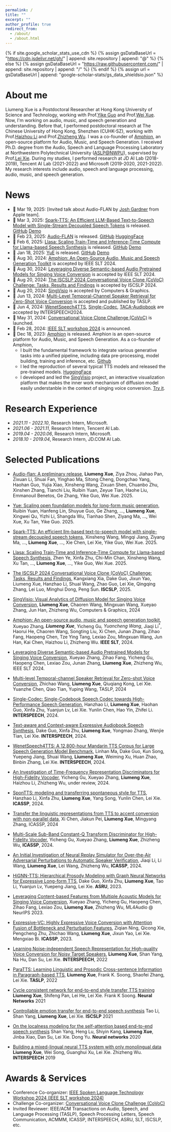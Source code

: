 ```yaml
---
permalink: /
title: ""
excerpt: ""
author_profile: true
redirect_from: 
  - /about/
  - /about.html
---
```


{% if site.google_scholar_stats_use_cdn %}
{% assign gsDataBaseUrl = "https://cdn.jsdelivr.net/gh/" | append: site.repository | append: "@" %}
{% else %}
{% assign gsDataBaseUrl = "https://raw.githubusercontent.com/" | append: site.repository | append: "/" %}
{% endif %}
{% assign url = gsDataBaseUrl | append: "google-scholar-stats/gs_data_shieldsio.json" %}



# About me
<span class='anchor' id='about-me'></span>

Liumeng Xue is a Postdoctoral Researcher at Hong Kong University of Science and Technology, working with Prof.[Yike Guo](https://cse.hkust.edu.hk/admin/people/faculty/profile/yikeguo) and Prof.[Wei Xue](http://wei-xue.com/). Now, I'm working on audio, music, and speech generation and understanding.
Before that, I performed postdoctoral research at The Chinese University of Hong Kong, Shenzhen (CUHK-SZ), working with Prof.[Haizhou Li](https://colips.org/~eleliha/) and Prof.[Zhizheng Wu](https://drwuz.com/). I was a co-founder of [Amphion](https://github.com/open-mmlab/Amphion), an open-source platform for Audio, Music, and Speech Generation.
I received Ph.D. degree from the Audio, Speech and Language Processing Laboratory at Northwestern Polytechnical University ([ASLP@NWPU](http://www.npu-aslp.org/english)), supervised by Prof.[Lei Xie](http://www.nwpu-aslp.org/lxie/). During my studies, I performed research at JD AI Lab (2018-2019), Tencent AI Lab (2021-2022) and Microsoft (2019-2020, 2021-2022). 
My research interests include audio, speech and language processing, audio, music, and speech generation.


# News
<span class='anchor' id='news'></span>
- 🎉 Mar 19, 2025: [Invited talk about Audio-FLAN by [Josh Gardner](https://scholar.google.com/citations?user=SSq1t_YAAAAJ&hl=en) from Apple team].
- 🎉 Mar 3, 2025: [Spark-TTS: An Efficient LLM-Based Text-to-Speech Model with Single-Stream Decoupled Speech Tokens](https://arxiv.org/pdf/2503.01710?) is released. [GitHub](https://github.com/SparkAudio/Spark-TTS) [Demo](https://sparkaudio.github.io/spark-tts/)
- 🎉 Feb 23, 2025: [Audio-FLAN](https://arxiv.org/pdf/2502.16584) is released. [GitHub](https://github.com/lmxue/Audio-FLAN) [HuggingFace](https://huggingface.co/datasets/HKUSTAudio/Audio-FLAN-Dataset)
- 🎉 Feb 6, 2025: [Llasa: Scaling Train-Time and Inference-Time Compute for Llama-based Speech Synthesis](https://arxiv.org/pdf/2502.04128) is released. [GitHub](https://github.com/zhenye234/LLaSA_training) [Demo](https://llasatts.github.io/llasatts/)
- 🎉 Jan 18, 2025: [YuE](https://arxiv.org/pdf/2503.08638?) is released. [GitHub](https://github.com/multimodal-art-projection/YuE) [Demo](https://map-yue.github.io/)
- 🎉 Aug 30, 2024: [Amphion: An Open-Source Audio, Music and Speech Generation Toolkit](https://arxiv.org/abs/2412.09911) is accepted by IEEE SLT 2024.
- 🎉 Aug 30, 2024: [Leveraging Diverse Semantic-based Audio Pretrained Models for Singing Voice Conversion](https://arxiv.org/abs/2310.11160) is accepted by IEEE SLT 2024.
- 🎉 Aug 20, 2024: [The ISCSLP 2024 Conversational Voice Clone (CoVoC) Challenge: Tasks, Results and Findings](https://arxiv.org/abs/2411.00064) is accepted by ISCSLP 2024.
- 🎉 Aug 20, 2024: [SingVisio](https://arxiv.org/abs/2402.12660) is accepted by Computers & Graphics.
- 🎉 Jun 13, 2024: [Multi-Level Temporal-Channel Speaker Retrieval for Zero-Shot Voice Conversion](https://ieeexplore.ieee.org/abstract/document/10542423) is accepted and published by TASLP.
- 🎉 Jun 4, 2024: [WenetSpeech4TTS](https://arxiv.org/abs/2406.05763), [Single-Codec](https://www.arxiv.org/abs/2406.07422), [TACA-Audiobook](https://arxiv.org/abs/2406.05672) are accepted by INTERSPEECH2024.
- 🎉 May 31, 2024: [Conversational Voice Clone Challenge (CoVoC)](https://www.magicdatatech.com/iscslp-2024) is launched.
- 🎉 Feb 28, 2024: [IEEE SLT workshop 2024](https://2024.ieeeslt.org) is announced.
- 🎉 Dec 18, 2023: [Amphion](https://arxiv.org/abs/2312.09911) is released. Amphion is an open-source platform for Audio, Music, and Speech Generation. As a co-founder of Amphion,
  - I built the fundamental framework to integrate various generative tasks into a unified pipeline, including data pre-processing, model building, training and inference, etc. [Github]((https://github.com/open-mmlab/Amphion))
  - I led the reproduction of several typical TTS models and released the pre-trained models. [HuggingFace](https://huggingface.co/amphion)
  - I developed and led the [SingVisio](https://arxiv.org/abs/2402.12660) project, an interactive visualization platform that makes the inner work mechanism of diffusion model easily understanble in the context of singing voice conversion. [Try it](https://dsvc.openmmlab.org.cn/).
<!-- - 🎉 Aug 27, 2023: [IEEE SLT workshop 2024 proposals] is accepted.  -->



<!-- - [Multi-Scale Sub-Band Constant-Q Transform Discriminator for High-Fidelity Vocoder](https://arxiv.org/pdf/2311.14957.pdf) accepted by ICASSP2024, also integrated in [Amphion](https://github.com/open-mmlab/Amphion) 
- [SponTTS: modeling and transferring spontaneous style for TTS](https://arxiv.org/pdf/2311.07179.pdf) accepted by ICASSP2024.
- [Leveraging Content-based Features from Multiple Acoustic Models for Singing Voice Conversion](https://arxiv.org/pdf/2310.11160.pdf) accepted by ML4Audio @ NeurIPS 2023.
- [HiGNN-TTS: Hierarchical Prosody Modeling with Graph Neural Networks for Expressive Long-form TTS](https://arxiv.org/pdf/2309.13907.pdf)  accepted by ASRU2023.
 -->



<!-- # 📜 Research Area
<table style="border-collapse: collapse; border: none;">
  <tr style="border: none;">
    <td style="border: none;"> <font color="#0b5394"> Audio-Visual Speech Processing </font>: <BR>&nbsp;&nbsp; Audio-visual speech recognition; Sound Source localization</td>
    <td style="border: none;"> <font color="#0b5394"> Video Synthesize </font>: <BR>&nbsp;&nbsp; Talking Face Generation </td>
  </tr>
</table> -->


# Research Experience
<span class='anchor' id='research_experience'></span>

- *2021.11 - 2022.10*, Research Intern, Microsoft.
- *2021.06 - 2021.11*, Research Intern, Tencent AI Lab.
- *2019.04 - 2020.06*, Research Intern, Microsoft.
- *2018.10 - 2019.04*, Research Intern, JD.COM AI Lab.


# Selected Publications
<span class='anchor' id='publication'></span>

- [Audio-flan: A preliminary release](https://arxiv.org/pdf/2502.16584), **Liumeng Xue**, Ziya Zhou, Jiahao Pan, Zixuan Li, Shuai Fan, Yinghao Ma, Sitong Cheng, Dongchao Yang, Haohan Guo, Yujia Xiao, Xinsheng Wang, Zixuan Shen, Chuanbo Zhu, Xinshen Zhang, Tianchi Liu, Ruibin Yuan, Zeyue Tian, Haohe Liu, Emmanouil Benetos, Ge Zhang, Yike Guo, Wei Xue. 2025.

- [Yue: Scaling open foundation models for long-form music generation](https://arxiv.org/pdf/2503.08638?), Ruibin Yuan, Hanfeng Lin, Shuyue Guo, Ge Zhang, ..., **Liumeng Xue**, Xingwei Qu, Yizhi Li, Shangda Wu, Tianhao Shen, Ziyang Ma, ..., Wei Xue, Xu Tan, Yike Guo. 2025.

- [Spark-TTS: An efficient llm-based text-to-speech model with single-stream decoupled speech tokens](https://arxiv.org/pdf/2503.01710?), Xinsheng Wang, Mingqi Jiang, Ziyang Ma, ..., **Liumeng Xue**, ..., Xie Chen, Lei Xie, Yike Guo, Wei Xue. 2025.

- [Llasa: Scaling Train-Time and Inference-Time Compute for Llama-based Speech Synthesis](https://arxiv.org/pdf/2503.01710?), Zhen Ye, Xinfa Zhu, Chi-Min Chan, Xinsheng Wang, Xu Tan, ..., **Liumeng Xue**, ..., Yike Guo, Wei Xue. 2025.

- [The ISCSLP 2024 Conversational Voice Clone (CoVoC) Challenge: Tasks, Results and Findings](https://arxiv.org/pdf/2411.00064), Kangxiang Xia, Dake Guo, Jixun Yao, Liumeng Xue, Hanzhao Li, Shuai Wang, Zhao Guo, Lei Xie, Qingqing Zhang, Lei Luo, Minghui Dong, Peng Sun. **ISCSLP**, 2025.

- [SingVisio: Visual Analytics of Diffusion Model for Singing Voice Conversion](https://www.sciencedirect.com/science/article/abs/pii/S0097849324001936), **Liumeng Xue**, Chaoren Wang, Mingxuan Wang, Xueyao Zhang, Jun Han, Zhizheng Wu, Computers & Graphics, 2024

- [Amphion: An open-source audio, music and speech generation toolkit](https://arxiv.org/abs/2312.09911), Xueyao Zhang<sup>*</sup>, **Liumeng Xue**<sup>*</sup>, Yicheng Gu<sup>*</sup>, Yuancheng Wang<sup>*</sup>, Jiaqi Li<sup>*</sup>, Haorui He, Chaoren Wang, Songting Liu, Xi Chen, Junan Zhang, Zihao Fang, Haopeng Chen, Tze Ying Tang, Lexiao Zou, Mingxuan Wang, Jun Han, Kai Chen, Haizhou Li, Zhizheng Wu. **IEEE SLT**, 2024.

- [Leveraging Diverse Semantic-based Audio Pretrained Models for Singing Voice Conversion](https://arxiv.org/abs/2310.11160), Xueyao Zhang, Zihao Fang, Yicheng Gu, Haopeng Chen, Lexiao Zou, Junan Zhang, **Liumeng Xue**, Zhizheng Wu, IEEE SLT 2024.

- [Multi-level Temporal-channel Speaker Retrieval for Zero-shot Voice Conversion](https://arxiv.org/abs/2305.07204v2), Zhichao Wang, **Liumeng Xue**, Qiuqiang Kong, Lei Xie. Yuanzhe Chen, Qiao Tian, Yuping Wang, TASLP, 2024

- [Single-Codec: Single-Codebook Speech Codec towards High-Performance Speech Generation](https://www.arxiv.org/abs/2406.07422), Hanzhao Li, **Liumeng Xue**, Haohan Guo, Xinfa Zhu, Yuanjun Lv, Lei Xie. Yunlin Chen, Hao Yin, Zhifei Li.  **INTERSPEECH**, 2024.
  
- [Text-aware and Context-aware Expressive Audiobook Speech Synthesis](https://arxiv.org/abs/2406.05672), Dake Guo, Xinfa Zhu, **Liumeng Xue**, Yongmao Zhang, Wenjie Tian, Lei Xie. **INTERSPEECH**, 2024.

- [WenetSpeech4TTS: A 12,800-hour Mandarin TTS Corpus for Large Speech Generation Model Benchmark](https://arxiv.org/abs/2406.05763), Linhan Ma, Dake Guo, Kun Song, Yuepeng Jiang, Shuai Wang, **Liumeng Xue**, Weiming Xu, Huan Zhao, Binbin Zhang, Lei Xie.  **INTERSPEECH**, 2024.

- [An Investigation of Time-Frequency Representation Discriminators for High-Fidelity Vocoder](https://arxiv.org/pdf/2404.17161), Yicheng Gu, Xueyao Zhang, **Liumeng Xue**, Haizhou Li, Zhizheng Wu, under review, 2024.

- [SponTTS: modeling and transferring spontaneous style for TTS](https://arxiv.org/pdf/2311.07179.pdf), Hanzhao Li, Xinfa Zhu, **Liumeng Xue**, Yang Song, Yunlin Chen, Lei Xie. **ICASSP**, 2024.

- [Transfer the linguistic representations from TTS to accent conversion with non-parallel data](https://arxiv.org/abs/2305.07204v2), Xi Chen, Jiakun Pei, **Liumeng Xue**, Mingyang Zhang, ICASSP, 2024

- [Multi-Scale Sub-Band Constant-Q Transform Discriminator for High-Fidelity Vocoder](https://arxiv.org/pdf/2311.14957.pdf), Yicheng Gu, Xueyao Zhang, **Liumeng Xue**, Zhizheng Wu, **ICASSP**, 2024.

- [An Initial Investigation of Neural Replay Simulator for Over-the-Air Adversarial Perturbations to Automatic Speaker Verification](https://arxiv.org/pdf/2310.05354.pdf), Jiaqi Li, Li Wang, **Liumeng Xue**, Lei Wang, Zhizheng Wu, **ICASSP**, 2024.

- [HiGNN-TTS: Hierarchical Prosody Modeling with Graph Neural Networks for Expressive Long-form TTS](https://arxiv.org/pdf/2309.13907.pdf), Dake Guo, Xinfa Zhu, **Liumeng Xue**, Tao Li, Yuanjun Lv, Yuepeng Jiang, Lei Xie. **ASRU**, 2023.

- [Leveraging Content-based Features from Multiple Acoustic Models for Singing Voice Conversion](https://arxiv.org/pdf/2310.11160.pdf), Xueyao Zhang, Yicheng Gu, Haopeng Chen, Zihao Fang, Lexiao Zou, **Liumeng Xue**, Zhizheng Wu, ML4Audio @ NeurIPS 2023. 

- [Expressive-VC: Highly Expressive Voice Conversion with Attention Fusion of Bottleneck and Perturbation Features](https://ieeexplore.ieee.org/abstract/document/10096057), Ziqian Ning, Qicong Xie, Pengcheng Zhu, Zhichao Wang, **Liumeng Xue**, Jixun Yao, Lei Xie. Mengxiao Bi. **ICASSP**, 2023.


- [Learning Noise-independent Speech Representation for High-quality Voice Conversion for Noisy Target Speakers](https://arxiv.org/abs/2207.00756), **Liumeng Xue**, Shan Yang, Na Hu, Dan Su, Lei Xie. **INTERSPEECH**, 2022

- [ParaTTS: Learning Linguistic and Prosodic Cross-sentence Information in Paragraph-based TTS](https://arxiv.org/pdf/2209.06484.pdf), **Liumeng Xue**, Frank K. Soong, Shaofei Zhang, Lei Xie. **TASLP**, 2022

<!-- **2021** -->
- [Cycle consistent network for end-to-end style transfer TTS training](https://europepmc.org/article/med/33780874) **Liumeng Xue**, Shifeng Pan, Lei He, Lei Xie. Frank K Soong. **Neural Networks** 2021

- [Controllable emotion transfer for end-to-end speech synthesis](https://ieeexplore.ieee.org/abstract/document/9362069/) Tao Li, Shan Yang, **Liumeng Xue**, Lei Xie. **ISCSLP** 2021

<!-- **2020** -->
- [On the localness modeling for the self-attention based end-to-end speech synthesis](https://europepmc.org/article/med/32088566) Shan Yang, Heng Lu, Shiyin Kang, **Liumeng Xue**, Jinba Xiao, Dan Su, Lei Xie. Dong Yu. **Neural networks** 2020

<!-- **2009** -->
- [Building a mixed-lingual neural TTS system with only monolingual data](https://www.isca-speech.org/archive/interspeech_2019/xue19_interspeech.html) **Liumeng Xue**, Wei Song, Guanghui Xu, Lei Xie. Zhizheng Wu. **INTERSPEECH** 2019
# Awards & Services
<span class='anchor' id='others'></span>
- Conference Co-organizer: [IEEE Spoken Language Technology Workshop 2024 (IEEE SLT workshop 2024)](https://2024.ieeeslt.org/)
- Challenge Co-organizer: [Conversational Voice Clone Challenge (CoVoC)](https://www.magicdatatech.com/iscslp-2024) 
- Invited Reviewer: IEEE/ACM Transactions on Audio, Speech, and Language Processing (TASLP), Speech Processing Letters, Speech Communication, ACMMM, ICASSP, INTERSPEECH, ASRU, SLT, ISCSLP, etc.


